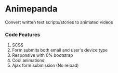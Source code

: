 # Animepanda

Convert written text scripts/stories to animated videos

### Code Features

1. SCSS
2. Form submits both email and user's device type
3. Responsive with 0% bootstrap
4. Cool animations
5. Ajax form submission (No reload)